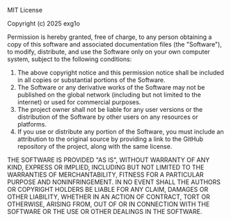 MIT License

Copyright (c) 2025 exg1o

Permission is hereby granted, free of charge, to any person obtaining a copy of this software and associated documentation files (the "Software"), to modify, distribute, and use the Software only on your own computer system, subject to the following conditions:

1. The above copyright notice and this permission notice shall be included in all copies or substantial portions of the Software.
2. The Software or any derivative works of the Software may not be published on the global network (including but not limited to the internet) or used for commercial purposes.
3. The project owner shall not be liable for any user versions or the distribution of the Software by other users on any resources or platforms.
4. If you use or distribute any portion of the Software, you must include an attribution to the original source by providing a link to the GitHub repository of the project, along with the same license.

THE SOFTWARE IS PROVIDED "AS IS", WITHOUT WARRANTY OF ANY KIND, EXPRESS OR IMPLIED, INCLUDING BUT NOT LIMITED TO THE WARRANTIES OF 
MERCHANTABILITY, FITNESS FOR A PARTICULAR PURPOSE AND NONINFRINGEMENT. IN NO EVENT SHALL THE AUTHORS OR COPYRIGHT HOLDERS BE LIABLE FOR 
ANY CLAIM, DAMAGES OR OTHER LIABILITY, WHETHER IN AN ACTION OF CONTRACT, TORT OR OTHERWISE, ARISING FROM, OUT OF OR IN CONNECTION WITH 
THE SOFTWARE OR THE USE OR OTHER DEALINGS IN THE SOFTWARE.

